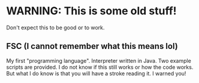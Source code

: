 # WARNING: This is some old stuff!
Don't expect this to be good or to work.

## FSC (I cannot remember what this means lol)
My first "programming language".
Interpreter written in Java. Two example scripts are provided.
I do not know if this still works or how the code works.
But what I do know is that you will have a stroke reading it. I warned you!
